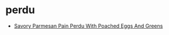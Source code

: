 # perdu

 * [Savory Parmesan Pain Perdu With Poached Eggs And Greens](index/s/savory-parmesan-pain-perdu-with-poached-eggs-and-greens-352809.json)
